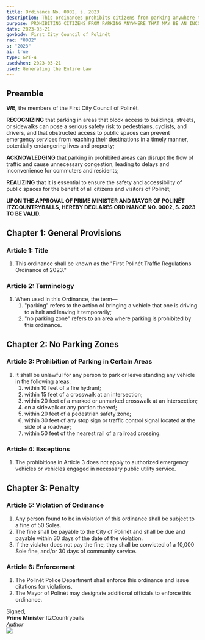 ```yaml
---
title: Ordinance No. 0002, s. 2023
description: This ordinances prohibits citizens from parking anywhere that may be an inconvenience to others.
purpose: PROHIBITING CITIZENS FROM PARKING ANYWHERE THAT MAY BE AN INCONVENIENCE TO OTHERS.
date: 2023-03-21
govbody: First City Council of Polinét
rac: "0002"
s: "2023"
ai: true
type: GPT-4
usedwhen: 2023-03-21
used: Generating the Entire Law
---
```


## Preamble
<p>
<b><span class="text-3xl font-bold">W</span>E</b>, the members of the First City Council of Polinét,

**RECOGNIZING** that parking in areas that block access to buildings, streets, or sidewalks can pose a serious safety risk to pedestrians, cyclists, and drivers, and that obstructed access to public spaces can prevent emergency services from reaching their destinations in a timely manner, potentially endangering lives and property;

**ACKNOWLEDGING** that parking in prohibited areas can disrupt the flow of traffic and cause unnecessary congestion, leading to delays and inconvenience for commuters and residents; 

**REALIZING** that it is essential to ensure the safety and accessibility of public spaces for the benefit of all citizens and visitors of Polinét; 

**UPON THE APPROVAL OF PRIME MINISTER AND MAYOR OF POLINÉT ITZCOUNTRYBALLS, HEREBY DECLARES ORDINANCE NO. 0002, S. 2023 TO BE VALID.**

## Chapter 1: General Provisions

### Article 1: Title
<ol class="numeral">
    <li>This ordinance shall be known as the "First Polinét Traffic Regulations Ordinance of 2023."</li>
</ol>


### Article 2: Terminology
<ol class="numeral">
    <li>When used in this Ordinance, the term—
        <ol class="alpha list-inside">
            <li>"parking" refers to the action of bringing a vehicle that one is driving to a halt and leaving it temporarily;</li>
            <li>"no parking zone" refers to an area where parking is prohibited by this ordinance.</li>
        </ol>
    </li>
</ol>

## Chapter 2: No Parking Zones

### Article 3: Prohibition of Parking in Certain Areas
<ol class="numeral">
	<li>It shall be unlawful for any person to park or leave standing any vehicle in the following areas:
		<ol class="alpha list-inside">
			<li>within 10 feet of a fire hydrant;</li>
            <li>within 15 feet of a crosswalk at an intersection;</li>
            <li>within 20 feet of a marked or unmarked crosswalk at an intersection;</li>
        	<li>on a sidewalk or any portion thereof;</li>
            <li>within 20 feet of a pedestrian safety zone;</li>
            <li>within 30 feet of any stop sign or traffic control signal located at the side of a roadway;</li>
            <li>within 50 feet of the nearest rail of a railroad crossing.</li>
		</ol>
	</li>
</ol>

### Article 4: Exceptions
<ol class="numeral">
	<li>The prohibitions in Article 3 does not apply to authorized emergency vehicles or vehicles engaged in necessary public utility service.</li>
</ol>

## Chapter 3: Penalty

### Article 5: Violation of Ordinance
<ol class="numeral">
	<li>Any person found to be in violation of this ordinance shall be subject to a fine of 50 Soles.</li>
    <li>The fine shall be payable to the City of Polinét and shall be due and payable within 30 days of the date of the violation.</li>
    <li>If the violator does not pay the fine, they shall be convicted of a 10,000 Sole fine, and/or 30 days of community service.</li>
</ol>

### Article 6: Enforcement
<ol class="numeral">
	<li>The Polinét Police Department shall enforce this ordinance and issue citations for violations.</li>
    <li>The Mayor of Polinét may designate additional officials to enforce this ordinance.</li>
</ol>

<div class="grid text-right">
    Signed,
    <div class="block">
        <b>Prime Minister</b> ItzCountryballs<br>
        <i>Author</i><br>
        <img src="/assets/img/Itz-sig.png" class="h-12 w-auto float-right block">
    </div>
</div>